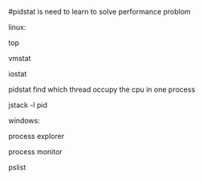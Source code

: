 #pidstat is need to learn to solve performance problom

linux:


top


vmstat


iostat



pidstat
find which thread occupy the cpu in one process


jstack -l pid 










windows:

process explorer

process monitor

pslist








